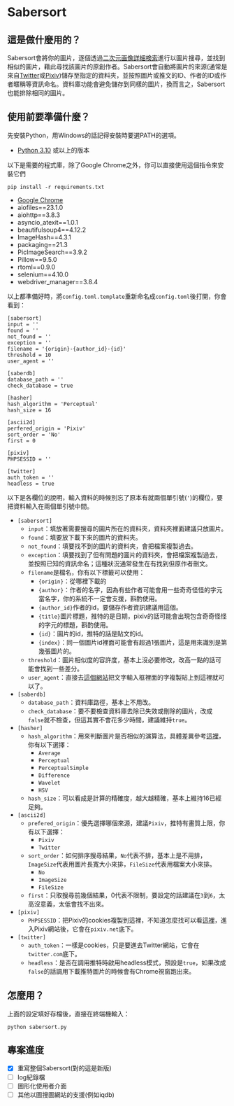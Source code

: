 # Sabersort

## 這是做什麼用的？

Sabersort會將你的圖片，逐個透過[二次元画像詳細検索](https://ascii2d.net/)進行以圖片搜尋，並找到相似的圖片，藉此尋找該圖片的原創作者。Sabersort會自動將圖片的來源(通常是來自[Twitter](https://twitter.com)或[Pixiv](https://pixiv.net))儲存至指定的資料夾，並按照圖片或推文的ID、作者的ID或作者暱稱等資訊命名。資料庫功能會避免儲存到同樣的圖片，換而言之，Sabersort也能排除相同的圖片。

## 使用前要準備什麼？

先安裝Python，用Windows的話記得安裝時要選PATH的選項。

- [Python 3.10](https://www.python.org/downloads/release/python-3108/) 或以上的版本

以下是需要的程式庫，除了Google Chrome之外，你可以直接使用這個指令來安裝它們

    pip install -r requirements.txt

- [Google Chrome](https://www.google.com/chrome/)
- aiofiles==23.1.0
- aiohttp==3.8.3
- asyncio_atexit==1.0.1
- beautifulsoup4==4.12.2
- ImageHash==4.3.1
- packaging==21.3
- PicImageSearch==3.9.2
- Pillow==9.5.0
- rtoml==0.9.0
- selenium==4.10.0
- webdriver_manager==3.8.4

以上都準備好時，將``config.toml.template``重新命名成``config.toml``後打開，你會看到：

    [sabersort]
    input = ''
    found = ''
    not_found = ''
    exception = ''
    filename = '{origin}-{author_id}-{id}'
    threshold = 10
    user_agent = ''

    [saberdb]
    database_path = ''
    check_database = true

    [hasher]
    hash_algorithm = 'Perceptual'
    hash_size = 16

    [ascii2d]
    perfered_origin = 'Pixiv'
    sort_order = 'No'
    first = 0

    [pixiv]
    PHPSESSID = ''

    [twitter]
    auth_token = ''
    headless = true

以下是各欄位的說明，輸入資料的時候別忘了原本有就兩個單引號(`'`)的欄位，要把資料輸入在兩個單引號中間。

+ ``[sabersort]``
    + ``input``：填放著需要搜尋的圖片所在的資料夾，資料夾裡面建議只放圖片。
    + ``found``：填要放下載下來的圖片的資料夾。
    + ``not_found``：填要找不到的圖片的資料夾，會把檔案複製過去。
    + ``exception``：填要找到了但有問題的圖片的資料夾，會把檔案複製過去，並按照已知的資訊命名；這種狀況通常發生在有找到但原作者刪文。
    + ``filename``是檔名，你有以下標籤可以使用：
        + ``{origin}``：從哪裡下載的
        + ``{author}``：作者的名字，因為有些作者可能會用一些奇奇怪怪的字元當名字，你的系統不一定會支援，斟酌使用。
        + ``{author_id}``作者的id，要儲存作者資訊建議用這個。
        + ``{title}``圖片標題，推特的是日期，pixiv的話可能會出現包含奇奇怪怪的字元的標題，斟酌使用。
        + ``{id}``：圖片的id，推特的話是貼文的id。
        + ``{index}``：同一個圖片id裡面可能會有超過1張圖片，這是用來識別是第幾張圖片的。
    + ``threshold``：圖片相似度的容許度，基本上沒必要修改，改高一點的話可能會找到一些差分。
    + ``user_agent``：直接去[這個網站](https://www.whatsmyua.info/)把文字輸入框裡面的字複製貼上到這裡就可以了。
+ ``[saberdb]``
    + ``database_path``：資料庫路徑，基本上不用改。
    + ``check_database``：要不要檢查資料庫去除已失效或刪除的圖片，改成``false``就不檢查，但這其實不會花多少時間，建議維持``true``。
+ ``[hasher]``
    + ``hash_algorithm``：用來判斷圖片是否相似的演算法，具體差異參考[這裡](https://github.com/JohannesBuchner/imagehash)，你有以下選擇：
        + ``Average``
        + ``Perceptual``
        + ``PerceptualSimple``
        + ``Difference``
        + ``Wavelet``
        + ``HSV``
    + ``hash_size``：可以看成是計算的精確度，越大越精確，基本上維持16已經足夠。
+ ``[ascii2d]``
    + ``prefered_origin``：優先選擇哪個來源，建議``Pixiv``，推特有畫質上限，你有以下選擇：
        + ``Pixiv``
        + ``Twitter``
    + ``sort_order``：如何排序搜尋結果，``No``代表不排，基本上是不用排，``ImageSize``代表用圖片長寬大小來排，``FileSize``代表用檔案大小來排。
        + ``No``
        + ``ImageSize``
        + ``FileSize``
    + ``first``：只取搜尋前幾個結果，0代表不限制，要設定的話建議在``3``到``6``，太高沒意義，太低會找不出來。
+ ``[pixiv]``
    + ``PHPSESSID``：把Pixiv的cookies複製到這裡，不知道怎麼找可以看[這裡](https://developer.chrome.com/docs/devtools/application/cookies/)，進入Pixiv網站後，它會在``pixiv.net``底下。
+ ``[twitter]``
    + ``auth_token``：一樣是cookies，只是要進去Twitter網站，它會在``twitter.com``底下。
    + ``headless``：是否在調用推特時啟用headless模式，預設是``true``，如果改成``false``的話調用下載推特圖片的時候會有Chrome視窗跑出來。

## 怎麼用？

上面的設定填好存檔後，直接在終端機輸入：

    python sabersort.py

## 專案進度

- [x] 重寫整個Sabersort(對的這是新版)
- [ ] log紀錄檔
- [ ] 圖形化使用者介面
- [ ] 其他以圖搜圖網站的支援(例如iqdb)